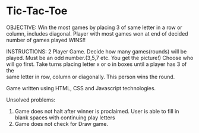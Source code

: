 # Tic-Tac-Toe

OBJECTIVE: Win the most games by placing 3 of same letter in a row or column,
includes diagonal. Player with most games won at end of decided number of
games played WINS!!
 
INSTRUCTIONS:  2 Player Game. Decide how many games(rounds) will be <br> played.  Must be an odd number.(3,5,7 etc.
					You get the picture!) Choose who<br> will go first. Take turns placing letter x or o in boxes until a player  has 3 of the<br> same letter in row, column or diagonally.  This person wins the round.

Game written using HTML, CSS and Javascript technologies.

Unsolved problems:

1. Game does not halt after winner is proclaimed.  User is able to fill in blank spaces with continuing play letters
2. Game does not check for Draw  game.
